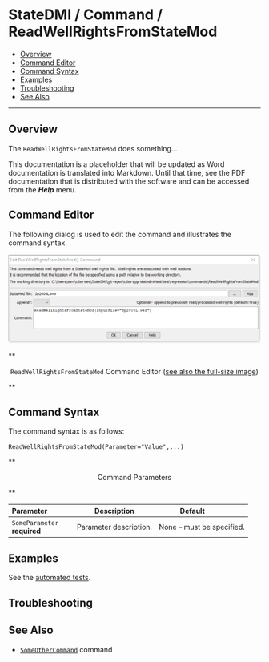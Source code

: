 # StateDMI / Command / ReadWellRightsFromStateMod #

* [Overview](#overview)
* [Command Editor](#command-editor)
* [Command Syntax](#command-syntax)
* [Examples](#examples)
* [Troubleshooting](#troubleshooting)
* [See Also](#see-also)

-------------------------

## Overview ##

The `ReadWellRightsFromStateMod` does something...

This documentation is a placeholder that will be updated as Word documentation is translated into Markdown.
Until that time, see the PDF documentation that is distributed with the software and can be accessed
from the ***Help*** menu.

## Command Editor ##

The following dialog is used to edit the command and illustrates the command syntax.

![ReadWellRightsFromStateMod](ReadWellRightsFromStateMod.png)

**<p style="text-align: center;">
`ReadWellRightsFromStateMod` Command Editor (<a href="../ReadWellRightsFromStateMod.png">see also the full-size image</a>)
</p>**

## Command Syntax ##

The command syntax is as follows:

```text
ReadWellRightsFromStateMod(Parameter="Value",...)
```
**<p style="text-align: center;">
Command Parameters
</p>**

| **Parameter**&nbsp;&nbsp;&nbsp;&nbsp;&nbsp;&nbsp;&nbsp;&nbsp;&nbsp;&nbsp;&nbsp;&nbsp; | **Description** | **Default**&nbsp;&nbsp;&nbsp;&nbsp;&nbsp;&nbsp;&nbsp;&nbsp;&nbsp;&nbsp; |
| --------------|-----------------|----------------- |
|`SomeParameter`<br>**required**|Parameter description.|None – must be specified.|

## Examples ##

See the [automated tests](https://github.com/OpenWaterFoundation/cdss-app-statedmi-main/tree/master/test/regression/commands/ReadWellRightsFromStateMod).

## Troubleshooting ##

## See Also ##

* [`SomeOtherCommand`](../SomeOtherCommand/SomeOtherCommand) command
